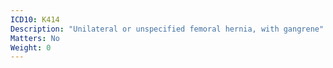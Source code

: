```yaml
---
ICD10: K414
Description: "Unilateral or unspecified femoral hernia, with gangrene"
Matters: No
Weight: 0
---
```

